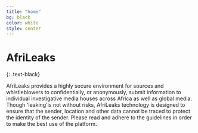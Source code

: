 ```yaml
---
title: "home"
bg: black
color: white
style: center
---
```



# AfriLeaks
{: .text-black}


AfriLeaks provides a highly secure environment for sources and whistleblowers to confidentially, or anonymously, submit information to individual investigative media houses across Africa as well as global media. Though 'leaking'is not without risks, AfriLeaks technology is designed to ensure that the sender, location and other data cannot be traced to protect the identity of the sender. Please read and adhere to the guidelines in order to make the best use of the platform.